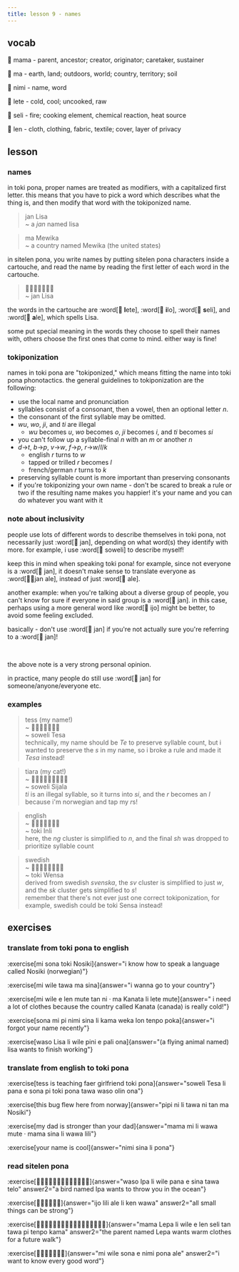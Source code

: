 ```yaml
---
title: lesson 9 - names
---
```

## vocab
󱤱 mama - parent, ancestor; creator, originator; caretaker, sustainer

󱤰 ma - earth, land; outdoors, world; country, territory; soil

󱥂 nimi - name, word

󱤦 lete - cold, cool; uncooked, raw

󱥗 seli - fire; cooking element, chemical reaction, heat source

󱤥 len - cloth, clothing, fabric, textile; cover, layer of privacy

## lesson
### names
in toki pona, proper names are treated as modifiers, with a capitalized first letter. this means that you have to pick a word which describes what the thing is, and then modify that word with the tokiponized name.

> jan Lisa \
> ~ a *jan* named lisa

> ma Mewika \
> ~ a country named Mewika (the united states)

in sitelen pona, you write names by putting sitelen pona characters inside a cartouche, and read the name by reading the first letter of each word in the cartouche. 

> 󱤑󱦐󱤦󱤎󱥗󱤄󱦑 \
> ~ jan Lisa

the words in the cartouche are :word[󱤦 **l**ete], :word[󱤎 **i**lo], :word[󱥗 **s**eli], and :word[󱤄 **a**le], which spells Lisa. 

some put special meaning in the words they choose to spell their names with, others choose the first ones that come to mind. either way is fine!

### tokiponization

names in toki pona are "tokiponized," which means fitting the name into toki pona phonotactics. the general guidelines to tokiponization are the following:

- use the local name and pronunciation
- syllables consist of a consonant, then a vowel, then an optional letter *n*.
- the consonant of the first syllable may be omitted.
- *wu*, *wo*, *ji*, and *ti* are illegal
    - *wu* becomes *u*, *wo* becomes *o*, *ji* becomes *i*, and *ti* becomes *si*
- you can't follow up a syllable-final *n* with an *m* or another *n*
- *d*->*t*, *b*->*p*, *v*->*w*, *f*->*p*, *r*->*w*/*l*/*k*
    - english *r* turns to *w*
    - tapped or trilled *r* becomes *l*
    - french/german *r* turns to *k*
- preserving syllable count is more important than preserving consonants
- if you're tokiponizing your own name - don't be scared to break a rule or two if the resulting name makes you happier! it's your name and you can do whatever you want with it

### note about inclusivity

people use lots of different words to describe themselves in toki pona, not necessarily just :word[󱤑 jan], depending on what word(s) they identify with more. for example, i use :word[󱥢 soweli] to describe myself!

keep this in mind when speaking toki pona!
for example, since not everyone is a :word[󱤑 jan], it doesn't make sense to translate everyone as :word[󱤑󱤄jan ale], instead of just :word[󱤄 ale].

another example: when you're talking about a diverse group of people, you can't know for sure if everyone in said group is a :word[󱤑 jan]. in this case, perhaps using a more general word like :word[󱤌 ijo] might be better, to avoid some feeling excluded.

basically - don't use :word[󱤑 jan] if you're not actually sure you're referring to a :word[󱤑 jan]!

<br />

the above note is a very strong personal opinion.

in practice, many people do still use :word[󱤑 jan] for someone/anyone/everyone etc.

### examples

> tess (my name!) \
> ~ 󱥢󱦐󱥧󱤉󱥦󱤈󱦑 \
> ~ soweli Tesa \
> technically, my name should be *Te* to preserve syllable count, but i wanted to preserve the *s* in my name, so i broke a rule and made it *Tesa* instead!

> tiara (my cat!) \
> ~ 󱥢󱦐󱥦󱤌󱤑󱤄󱤧󱤂󱦑 \
> ~ soweli Sijala \
> *ti* is an illegal syllable, so it turns into *si*, and the *r* becomes an *l* because i'm norwegian and tap my *r*s!

> english \
> ~ 󱥬󱦐󱤌󱥁󱤧󱤍󱦑 \
> ~ toki Inli \
> here, the *ng* cluster is simplified to *n*, and the final *sh* was dropped to prioritize syllable count

> swedish \
> ~ 󱥬󱦐󱥷󱤉󱥂󱥗󱤂󱦑 \
> ~ toki Wensa \
> derived from swedish *svenska*, the *sv* cluster is simplified to just *w*, and the *sk* cluster gets simplified to *s*! \
> remember that there's not ever just one correct tokiponization, for example, swedish could be toki Sensa instead!

## exercises
### translate from toki pona to english
:exercise[mi sona toki Nosiki]{answer="i know how to speak a language called Nosiki (norwegian)"}

:exercise[mi wile tawa ma sina]{answer="i wanna go to your country"}

:exercise[mi wile e len mute tan ni · ma Kanata li lete mute]{answer=" i need a lot of clothes because the country called Kanata (canada) is really cold!"}

:exercise[sona mi pi nimi sina li kama weka lon tenpo poka]{answer="i forgot your name recently"}

:exercise[waso Lisa li wile pini e pali ona]{answer="(a flying animal named) lisa wants to finish working"}

### translate from english to toki pona
:exercise[tess is teaching faer girlfriend toki pona]{answer="soweli Tesa li pana e sona pi toki pona tawa waso olin ona"}

:exercise[this bug flew here from norway]{answer="pipi ni li tawa ni tan ma Nosiki"}

:exercise[my dad is stronger than your dad]{answer="mama mi li wawa mute · mama sina li wawa lili"}

:exercise[your name is cool]{answer="nimi sina li pona"}

### read sitelen pona
:exercise[󱥴󱦐󱤎󱥉󱤄󱦑󱤧󱥷󱥌󱤉󱥞󱥩󱥪]{answer="waso Ipa li wile pana e sina tawa telo" answer2="a bird named Ipa wants to throw you in the ocean"}

:exercise[󱤌󱤨󱤄󱤧󱤘󱥵]{answer="ijo lili ale li ken wawa" answer2="all small things can be strong"}

:exercise[󱤱󱦐󱤮󱤉󱥑󱤄󱦑󱤧󱥷󱤉󱤥󱥗󱥧󱥩󱥍󱥫󱤖]{answer="mama Lepa li wile e len seli tan tawa pi tenpo kama" answer2="the parent named Lepa wants warm clothes for a future walk"}

:exercise[󱤴󱥷󱥡󱤉󱥂󱥔󱤄]{answer="mi wile sona e nimi pona ale" answer2="i want to know every good word"}